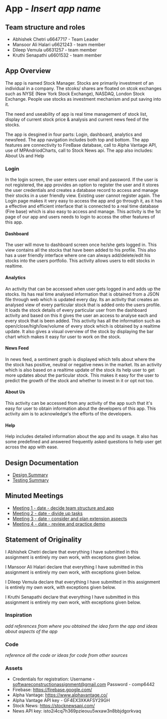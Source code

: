 # App - _Insert app name_

## Team structure and roles
+ Abhishek Chetri u6647717 - Team Leader
+ Mansoor Ali Halari u6621243 - team member
+ Dileep Vemula u6631257 - team member
+ Kruthi Senapathi u6601532 - team member 

## App Overview
The app is named Stock Manager. Stocks are primarily investment of an individual in a company. 
The stcoks/ shares are floated on stcok exchanges such as NYSE (New York Stock Exchange), NASDAQ, London Stock Exchange.
People use stocks as investment mechanism and put saving into it. 

The need and useability of app is real time management of stock list, display of current stock price & analysis and current news feed of the stocks.  

The app is desgined in four parts: Login, dashboard, analytics and newsfeed.
The app navigation includes both top and bottom.
The app features are connectivity to FireBase database, call to Alpha Vantage API, use of MPAndriodCharts, call to Stock News api.
The app also includes: About Us and Help

### Login
In the login screen, the user enters user email and password.
If the user is not registered, the app provides an option to register the 
user and it stores the user credentials and creates a database record to access and manage their 
stocks in a user friendly view. Existing user cannot register again. The Login page makes it very easy to 
access the app and go through it, as it has a effective and efficient interface that is connected to a real 
time database (Fire base) which is also easy to access and manage. This activity is the 1st page of our app 
and users needs to login to access the other features of this app. 

#### Dashboard
The user will move to dashboard screen once he/she gets logged in.
This view contains all the stocks that have been added to his profile. 
This also has a user friendly interface where one can always add/delete/edit his stocks into the users portfolio.
This activity allows users to edit stocks in realtime.

#### Analytics
An activity that can be accessed when user gets logged in and adds up the stocks. 
Its has real time analysed information that is obtained from a JSON file through web which is updated every day.
Its an activity that creates an analysed view of every particular stock that is added onto the users profile. 
It loads the stock details of every particular user from the dashboard activity and based on this it gives the user 
an access to analyse each and every stock that is been added. This activity has all the information such as open/close/high/low/volume
of every stock which is obtained by a realtime update. It also gives a visual overview of the stock by displaying the bar chart which makes
it easy for user to work on the stock.


#### News Feed
In news feed, a sentiment graph is displayed which tells about where the the stock has positive, neutral or negative news in the market. 
Its an activity which is also based on a realtime update of the stock its help user to get more updates about the particular stock.
This makes it easy for the user to predict the growth of the stock and whether to invest in it or opt not too.
#### About Us
This activity can be accessed from any activity of
the app such that it's easy for user to obtain information about the developers of this app. 
This activity aim is to acknowledge's the efforts of the developers. 

#### Help
Help includes detailed information about the app and its usage. 
It also has some predefined and answered frequently asked questions to help user get across the app with ease. 

## Design Documentation
+ [Design Summary](designsummary)
+ [Testing Summary](testingsummary)

## Minuted Meetings
+ [Meeting 1 - date - decide team structure and app](meeting1.md)
+ [Meeting 2 - date - divide up tasks](meeting2)
+ [Meeting 3 - date - consider and plan extension aspects](meeting3)
+ [Meeting 4 - date - review and practice demo](meeting4)

## Statement of Originality
I Abhishek Chetri declare that everything I have submitted in this
assignment is entirely my own work, with exceptions given below.

I Mansoor Ali Halari declare that everything I have submitted in this
assignment is entirely my own work, with exceptions given below.

I Dileep Vemula declare that everything I have submitted in this
assignment is entirely my own work, with exceptions given below.

I Kruthi Senapathi declare that everything I have submitted in this
assignment is entirely my own work, with exceptions given below.

### Inspiration
_add references from where you obtained the idea form the app and ideas about aspects of the app_

### Code
_reference all the code or ideas for code from other sources_

### Assets
+ Credentials for registration: Username - softwareconstructionassignment@gmail.com Password - comp6442
+ Firebase: https://firebase.google.com/
+ Alpha Vantage: https://www.alphavantage.co/
+ Alpha Vantage API key - GF4EX3XKAFSY29GH
+ Stock News: https://stocknewsapi.com/
+ News API key: isto2i4cq7h369pzieouu5wxaw3n8bbjdgorkvaq